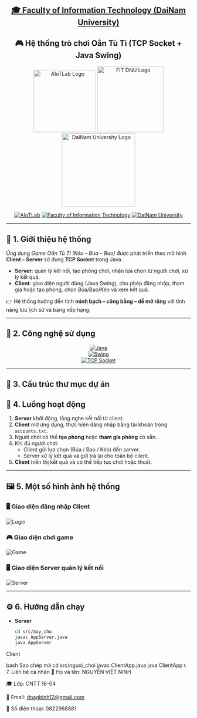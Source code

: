 <h2 align="center">
    <a href="https://dainam.edu.vn/vi/khoa-cong-nghe-thong-tin">
    🎓 Faculty of Information Technology (DaiNam University)
    </a>
</h2>
<h2 align="center">
   🎮 Hệ thống trò chơi Oẳn Tù Tì (TCP Socket + Java Swing)
</h2>
<div align="center">
    <p align="center">
        <img src="src/assets/aiotlab_logo.png" alt="AIoTLab Logo" width="170"/>
        <img src="src/assets/fitdnu_logo.png" alt="FIT DNU Logo" width="180"/>
        <img src="src/assets/dnu_logo.png" alt="DaiNam University Logo" width="200"/>
    </p>

[![AIoTLab](https://img.shields.io/badge/AIoTLab-green?style=for-the-badge)](https://www.facebook.com/DNUAIoTLab)
[![Faculty of Information Technology](https://img.shields.io/badge/Faculty%20of%20Information%20Technology-blue?style=for-the-badge)](https://dainam.edu.vn/vi/khoa-cong-nghe-thong-tin)
[![DaiNam University](https://img.shields.io/badge/DaiNam%20University-orange?style=for-the-badge)](https://dainam.edu.vn)

</div>

---

## 📖 1. Giới thiệu hệ thống
Ứng dụng *Game Oẳn Tù Tì (Kéo – Búa – Bao)* được phát triển theo mô hình **Client – Server** sử dụng **TCP Socket** trong Java.  
- **Server**: quản lý kết nối, tạo phòng chơi, nhận lựa chọn từ người chơi, xử lý kết quả.  
- **Client**: giao diện người dùng (Java Swing), cho phép đăng nhập, tham gia hoặc tạo phòng, chọn Búa/Bao/Kéo và xem kết quả.  

👉 Hệ thống hướng đến tính **minh bạch – công bằng – dễ mở rộng** với tính năng lưu lịch sử và bảng xếp hạng.

---

## 🔧 2. Công nghệ sử dụng
<div align="center">

[![Java](https://img.shields.io/badge/Java-007396?style=for-the-badge&logo=java&logoColor=white)](https://www.java.com/)  
[![Swing](https://img.shields.io/badge/Java%20Swing-blue?style=for-the-badge)](https://docs.oracle.com/javase/tutorial/uiswing/)  
[![TCP Socket](https://img.shields.io/badge/TCP%20Socket-darkgreen?style=for-the-badge)](https://en.wikipedia.org/wiki/Transmission_Control_Protocol)  

</div>

---

## 📂 3. Cấu trúc thư mục dự án


## 🔄 4. Luồng hoạt động
1. **Server** khởi động, lắng nghe kết nối từ client.  
2. **Client** mở ứng dụng, thực hiện đăng nhập bằng tài khoản trong `accounts.txt`.  
3. Người chơi có thể **tạo phòng** hoặc **tham gia phòng** có sẵn.  
4. Khi đủ người chơi:  
   - Client gửi lựa chọn (Búa / Bao / Kéo) đến server.  
   - Server xử lý kết quả và gửi trả lại cho toàn bộ client.  
5. **Client** hiển thị kết quả và có thể tiếp tục chơi hoặc thoát.  

---

## 🖼️ 5. Một số hình ảnh hệ thống  

### 🖥️ Giao diện đăng nhập Client  
![Login](src/assets/client_login.png)  

### 🎮 Giao diện chơi game  
![Game](src/assets/client_game.png)  

### 🖥️ Giao diện Server quản lý kết nối  
![Server](src/assets/server_dashboard.png)  

---

## ⚙️ 6. Hướng dẫn chạy
- **Server**
  ```bash
  cd src/may_chu
  javac AppServer.java
  java AppServer
Client

bash
Sao chép mã
cd src/nguoi_choi
javac ClientApp.java
java ClientApp
📞 7. Liên hệ cá nhân
👤 Họ và tên: NGUYỄN VIỆT NINH

🎓 Lớp: CNTT 16-04

📧 Email: dnagbinh12@gmail.com

📱 Số điện thoại: 0822968881
